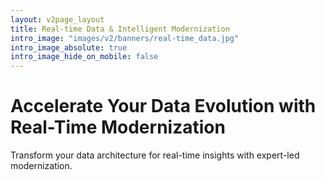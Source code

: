 ```yaml
---
layout: v2page_layout
title: Real-time Data & Intelligent Modernization
intro_image: "images/v2/banners/real-time_data.jpg"
intro_image_absolute: true
intro_image_hide_on_mobile: false
---
```


# Accelerate Your Data Evolution with Real-Time Modernization

Transform your data architecture for real-time insights with expert-led modernization.